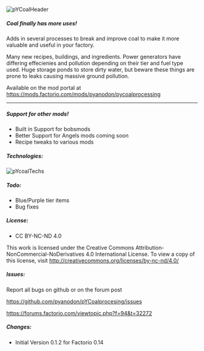![pYCoalHeader](http://i.imgur.com/StlIACh.jpg "pY Coal Processing")

##### Coal finally has more uses!

Adds in several processes to break and improve coal to make it more valuable and useful in your factory.

Many new recipes, buildings, and ingredients. Power generators have differing effecienies and pollution depending on their tier and fuel type used. Huge storage ponds to store dirty water, but beware these things are prone to leaks causing massive ground pollution.

Available on the mod portal at https://mods.factorio.com/mods/pyanodon/pycoalprocessing

-----

##### Support for other mods!
* Built in Support for bobsmods
* Better Support for Angels mods coming soon
* Recipe tweaks to various mods

##### Technologies:
![pYcoalTechs](http://i.imgur.com/ls3FQ8G.jpg "Technologies")

##### Todo:

* Blue/Purple tier items
* Bug fixes

##### License:

* CC BY-NC-ND 4.0

This work is licensed under the Creative Commons Attribution-NonCommercial-NoDerivatives 4.0 International License. To view a copy of this license, visit http://creativecommons.org/licenses/by-nc-nd/4.0/
##### Issues:
Report all bugs on github or on the forum post

https://github.com/pyanodon/pYCoalprocesing/issues

https://forums.factorio.com/viewtopic.php?f=94&t=32272

##### Changes:

* Initial Version 0.1.2 for Factorio 0.14
